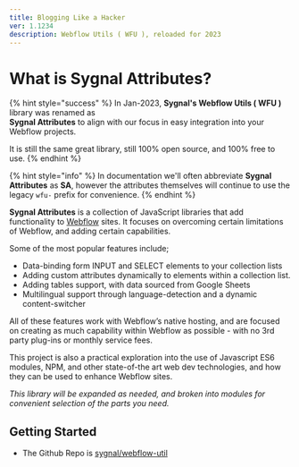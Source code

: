 ```yaml
---
title: Blogging Like a Hacker
ver: 1.1234
description: Webflow Utils ( WFU ), reloaded for 2023
---
```


# What is Sygnal Attributes?

{% hint style="success" %}
In Jan-2023, **Sygnal's Webflow Utils ( WFU )** library was renamed as \
**Sygnal Attributes** to align with our focus in easy integration into your Webflow projects.

It is still the same great library, still 100% open source, and 100% free to use. &#x20;
{% endhint %}

{% hint style="info" %}
In documentation we'll often abbreviate **Sygnal Attributes** as **SA**, however the attributes themselves will continue to use the legacy `wfu-` prefix for convenience.
{% endhint %}

**Sygnal Attributes** is a collection of JavaScript libraries that add functionality to [Webflow](https://webflow.com/) sites. It focuses on overcoming certain limitations of Webflow, and adding certain capabilities.

Some of the most popular features include;

* Data-binding form INPUT and SELECT elements to your collection lists
* Adding custom attributes dynamically to elements within a collection list.
* Adding tables support, with data sourced from Google Sheets
* Multilingual support through language-detection and a dynamic content-switcher

All of these features work with Webflow’s native hosting, and are focused on creating as much capability within Webflow as possible - with no 3rd party plug-ins or monthly service fees.

This project is also a practical exploration into the use of Javascript ES6 modules, NPM, and other state-of-the art web dev technologies, and how they can be used to enhance Webflow sites.

_This library will be expanded as needed, and broken into modules for convenient selection of the parts you need._

## Getting Started <a href="#getting-started" id="getting-started"></a>

* The Github Repo is [sygnal/webflow-util](https://github.com/sygnaltech/webflow-util)

